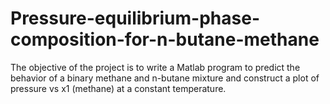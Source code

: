 # Pressure-equilibrium-phase-composition-for-n-butane-methane
The objective of the project is to write a Matlab program to predict the behavior of a binary methane and n-butane mixture and construct a plot of pressure vs x1 (methane) at a constant temperature.
